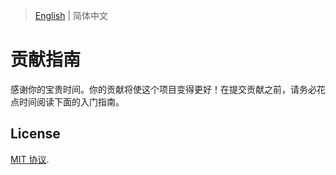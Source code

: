 > [English](./CONTRIBUTING.md) | 简体中文

# 贡献指南

感谢你的宝贵时间。你的贡献将使这个项目变得更好！在提交贡献之前，请务必花点时间阅读下面的入门指南。

## License

[MIT 协议](./LICENSE).

